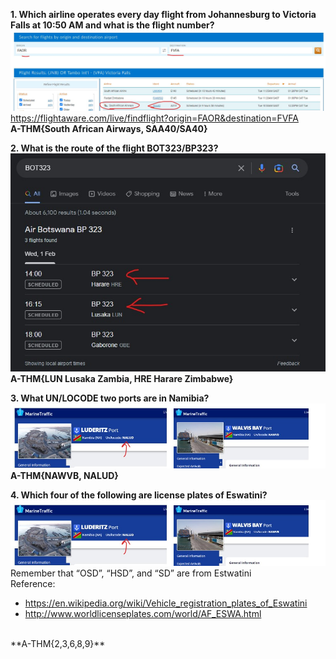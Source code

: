 **1. Which airline operates every day flight from Johannesburg to Victoria Falls at 10:50 AM and what is the flight number?** <br>
![alt text](img/53.jpg) <br>
https://flightaware.com/live/findflight?origin=FAOR&destination=FVFA <br>
**A-THM{South African Airways, SAA40/SA40}** <br>

**2. What is the route of the flight BOT323/BP323?** <br>
![alt text](img/54.jpg) <br>
**A-THM{LUN Lusaka Zambia, HRE Harare Zimbabwe}** <br>

**3. What UN/LOCODE two ports are in Namibia?**
![alt text](img/55.jpg) <br>
**A-THM{NAWVB, NALUD}** <br>

**4. Which four of the following are license plates of Eswatini?** <br>
![alt text](img/55.jpg) <br>
Remember that “OSD”, “HSD”, and “SD” are from Estwatini <br>
Reference:
- https://en.wikipedia.org/wiki/Vehicle_registration_plates_of_Eswatini <br>
- http://www.worldlicenseplates.com/world/AF_ESWA.html <br>
<br>
**A-THM{2,3,6,8,9}**
